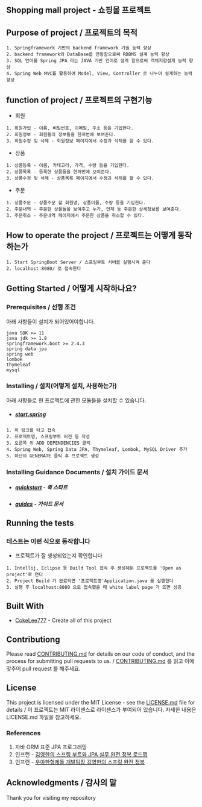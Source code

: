 ## **Shopping mall project - 쇼핑몰 프로젝트**  

## Purpose of project / 프로젝트의 목적

```
1. Springframework 기반의 backend framework 기술 능력 향상
2. backend framework와 DataBase를 연동함으로써 RDBMS 설계 능력 향상
3. SQL 언어를 Spring JPA 라는 JAVA 기반 언어로 설계 함으로써 객체지향설계 능력 향상 
4. Spring Web MVC를 활용하여 Model, View, Controller 로 나누어 설계하는 능력 향상 
```

## function of project / 프로젝트의 구현기능
* 회원
```
1. 회원가입 - 이름, 비밀번호, 이메일, 주소 등을 기입한다.
2. 회원정보 - 회원들의 정보들을 한꺼번에 보여준다.
3. 회원수정 및 삭제 - 회원정보 페이지에서 수정과 삭제를 할 수 있다.
```
* 상품
```
1. 상품등록 - 이름, 카테고리, 가격, 수량 등을 기입한다.
2. 상품목록 - 등록한 상품들을 한꺼번에 보여준다.
3. 상품수정 및 삭제 - 상품목록 페이지에서 수정과 삭제를 할 수 있다.
```
* 주문
```
1. 상품주문 - 상품주문 할 회원명, 상품이름, 수량 등을 기입한다.
2. 주문내역 - 주문한 상품들을 보여주고 누가, 언제 등 주문한 상세정보를 보여준다.
3. 주문취소 - 주문내역 페이지에서 주문한 상품을 취소할 수 있다. 
```
## How to operate the project / 프로젝트는 어떻게 동작하는가 
```
1. Start SpringBoot Server / 스프링부트 서버를 실행시켜 준다
2. localhost:8080/ 로 접속한다 
```

## Getting Started / 어떻게 시작하나요?

### Prerequisites / 선행 조건

아래 사항들이 설치가 되어있어야합니다.

```
java SDK >= 11
java jdk >= 1.8
springframework.boot >= 2.4.3 
spring data jpa
spring web
lombok
thymeleaf
mysql
```

### Installing / 설치(어떻게 설치, 사용하는가)

아래 사항들로 현 프로젝트에 관한 모듈들을 설치할 수 있습니다.

* ##### [start.spring](https://start.spring.io/)
```
1. 위 링크를 타고 접속
2. 프로젝트명, 스프링부트 버전 등 작성
3. 오른쪽 위 ADD DEPENDENCIES 클릭
4. Spring Web, Spring Data JPA, Thymeleaf, Lombok, MySQL Driver 추가
5. 하단의 GENERATE 클릭 후 프로젝트 생성
```

### Installing Guidance Documents / 설치 가이드 문서 


* ##### [quickstart](https://spring.io/quickstart) - 퀵 스타트
* ##### [guides](https://spring.io/guides) - 가이드 문서 


## Running the tests

### 테스트는 이런 식으로 동작합니다

* 프로젝트가 잘 생성되었는지 확인합니다 

```
1. Intellij, Eclipse 등 Build Tool 접속 후 생성해둔 프로젝트를 'Open as project'로 연다
2. Project Build 가 완료되면 '프로젝트명'Application.java 를 실행한다
3. 실행 후 localhost:8080 으로 접속했을 때 white label page 가 뜨면 성공 
```

## Built With

* [CokeLee777](https://github.com/CokeLee777) - Create all of this project

## Contributiong

Please read [CONTRIBUTING.md](https://gist.github.com/PurpleBooth/b24679402957c63ec426) for details on our code of conduct, and the process for submitting pull requests to us. / [CONTRIBUTING.md](https://gist.github.com/PurpleBooth/b24679402957c63ec426) 를 읽고 이에 맞추어 pull request 를 해주세요.

## License

This project is licensed under the MIT License - see the [LICENSE.md](https://gist.github.com/PurpleBooth/LICENSE.md) file for details / 이 프로젝트는 MIT 라이센스로 라이센스가 부여되어 있습니다. 자세한 내용은 LICENSE.md 파일을 참고하세요.

### References 
1. 자바 ORM 표준 JPA 프로그래밍
2. 인프런 - [김영한의 스프링 부트와 JPA 실무 완전 정복 로드맵](https://www.inflearn.com/roadmaps/149)
3. 인프런 - [우아한형제들 개발팀장 김영한의 스프링 완전 정복](https://www.inflearn.com/roadmaps/373)

## Acknowledgments / 감사의 말 
Thank you for visiting my repository
